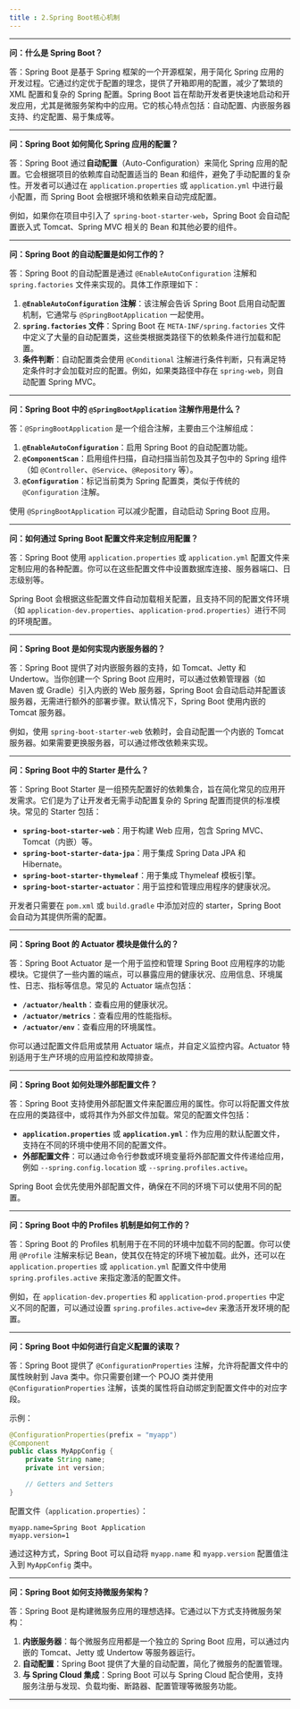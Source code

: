 ```yaml
---
title : 2.Spring Boot核心机制
---
```


------

**问：什么是 Spring Boot？**

答：Spring Boot 是基于 Spring 框架的一个开源框架，用于简化 Spring 应用的开发过程。它通过约定优于配置的理念，提供了开箱即用的配置，减少了繁琐的 XML 配置和复杂的 Spring 配置。Spring Boot 旨在帮助开发者更快速地启动和开发应用，尤其是微服务架构中的应用。它的核心特点包括：自动配置、内嵌服务器支持、约定配置、易于集成等。

------

**问：Spring Boot 如何简化 Spring 应用的配置？**

答：Spring Boot 通过**自动配置**（Auto-Configuration）来简化 Spring 应用的配置。它会根据项目的依赖库自动配置适当的 Bean 和组件，避免了手动配置的复杂性。开发者可以通过在 `application.properties` 或 `application.yml` 中进行最小配置，而 Spring Boot 会根据环境和依赖来自动完成配置。

例如，如果你在项目中引入了 `spring-boot-starter-web`，Spring Boot 会自动配置嵌入式 Tomcat、Spring MVC 相关的 Bean 和其他必要的组件。

------

**问：Spring Boot 的自动配置是如何工作的？**

答：Spring Boot 的自动配置是通过 `@EnableAutoConfiguration` 注解和 `spring.factories` 文件来实现的。具体工作原理如下：

1. **`@EnableAutoConfiguration` 注解**：该注解会告诉 Spring Boot 启用自动配置机制，它通常与 `@SpringBootApplication` 一起使用。
2. **`spring.factories` 文件**：Spring Boot 在 `META-INF/spring.factories` 文件中定义了大量的自动配置类，这些类根据类路径下的依赖条件进行加载和配置。
3. **条件判断**：自动配置类会使用 `@Conditional` 注解进行条件判断，只有满足特定条件时才会加载对应的配置。例如，如果类路径中存在 `spring-web`，则自动配置 Spring MVC。

------

**问：Spring Boot 中的 `@SpringBootApplication` 注解作用是什么？**

答：`@SpringBootApplication` 是一个组合注解，主要由三个注解组成：

1. **`@EnableAutoConfiguration`**：启用 Spring Boot 的自动配置功能。
2. **`@ComponentScan`**：启用组件扫描，自动扫描当前包及其子包中的 Spring 组件（如 `@Controller`、`@Service`、`@Repository` 等）。
3. **`@Configuration`**：标记当前类为 Spring 配置类，类似于传统的 `@Configuration` 注解。

使用 `@SpringBootApplication` 可以减少配置，自动启动 Spring Boot 应用。

------

**问：如何通过 Spring Boot 配置文件来定制应用配置？**

答：Spring Boot 使用 `application.properties` 或 `application.yml` 配置文件来定制应用的各种配置。你可以在这些配置文件中设置数据库连接、服务器端口、日志级别等。

Spring Boot 会根据这些配置文件自动加载相关配置，且支持不同的配置文件环境（如 `application-dev.properties`、`application-prod.properties`）进行不同的环境配置。

------

**问：Spring Boot 是如何实现内嵌服务器的？**

答：Spring Boot 提供了对内嵌服务器的支持，如 Tomcat、Jetty 和 Undertow。当你创建一个 Spring Boot 应用时，可以通过依赖管理器（如 Maven 或 Gradle）引入内嵌的 Web 服务器，Spring Boot 会自动启动并配置该服务器，无需进行额外的部署步骤。默认情况下，Spring Boot 使用内嵌的 Tomcat 服务器。

例如，使用 `spring-boot-starter-web` 依赖时，会自动配置一个内嵌的 Tomcat 服务器。如果需要更换服务器，可以通过修改依赖来实现。

------

**问：Spring Boot 中的 Starter 是什么？**

答：Spring Boot Starter 是一组预先配置好的依赖集合，旨在简化常见的应用开发需求。它们是为了让开发者无需手动配置复杂的 Spring 配置而提供的标准模块。常见的 Starter 包括：

- **`spring-boot-starter-web`**：用于构建 Web 应用，包含 Spring MVC、Tomcat（内嵌）等。
- **`spring-boot-starter-data-jpa`**：用于集成 Spring Data JPA 和 Hibernate。
- **`spring-boot-starter-thymeleaf`**：用于集成 Thymeleaf 模板引擎。
- **`spring-boot-starter-actuator`**：用于监控和管理应用程序的健康状况。

开发者只需要在 `pom.xml` 或 `build.gradle` 中添加对应的 starter，Spring Boot 会自动为其提供所需的配置。

------

**问：Spring Boot 的 Actuator 模块是做什么的？**

答：Spring Boot Actuator 是一个用于监控和管理 Spring Boot 应用程序的功能模块。它提供了一些内置的端点，可以暴露应用的健康状况、应用信息、环境属性、日志、指标等信息。常见的 Actuator 端点包括：

- **`/actuator/health`**：查看应用的健康状况。
- **`/actuator/metrics`**：查看应用的性能指标。
- **`/actuator/env`**：查看应用的环境属性。

你可以通过配置文件启用或禁用 Actuator 端点，并自定义监控内容。Actuator 特别适用于生产环境的应用监控和故障排查。

------

**问：Spring Boot 如何处理外部配置文件？**

答：Spring Boot 支持使用外部配置文件来配置应用的属性。你可以将配置文件放在应用的类路径中，或将其作为外部文件加载。常见的配置文件包括：

- **`application.properties`** 或 **`application.yml`**：作为应用的默认配置文件，支持在不同的环境中使用不同的配置文件。
- **外部配置文件**：可以通过命令行参数或环境变量将外部配置文件传递给应用，例如 `--spring.config.location` 或 `--spring.profiles.active`。

Spring Boot 会优先使用外部配置文件，确保在不同的环境下可以使用不同的配置。

------

**问：Spring Boot 中的 Profiles 机制是如何工作的？**

答：Spring Boot 的 Profiles 机制用于在不同的环境中加载不同的配置。你可以使用 `@Profile` 注解来标记 Bean，使其仅在特定的环境下被加载。此外，还可以在 `application.properties` 或 `application.yml` 配置文件中使用 `spring.profiles.active` 来指定激活的配置文件。

例如，在 `application-dev.properties` 和 `application-prod.properties` 中定义不同的配置，可以通过设置 `spring.profiles.active=dev` 来激活开发环境的配置。

------

**问：Spring Boot 中如何进行自定义配置的读取？**

答：Spring Boot 提供了 `@ConfigurationProperties` 注解，允许将配置文件中的属性映射到 Java 类中。你只需要创建一个 POJO 类并使用 `@ConfigurationProperties` 注解，该类的属性将自动绑定到配置文件中的对应字段。

示例：

```java
@ConfigurationProperties(prefix = "myapp")
@Component
public class MyAppConfig {
    private String name;
    private int version;

    // Getters and Setters
}
```

配置文件（`application.properties`）：

```properties
myapp.name=Spring Boot Application
myapp.version=1
```

通过这种方式，Spring Boot 可以自动将 `myapp.name` 和 `myapp.version` 配置值注入到 `MyAppConfig` 类中。

------

**问：Spring Boot 如何支持微服务架构？**

答：Spring Boot 是构建微服务应用的理想选择。它通过以下方式支持微服务架构：

1. **内嵌服务器**：每个微服务应用都是一个独立的 Spring Boot 应用，可以通过内嵌的 Tomcat、Jetty 或 Undertow 等服务器运行。
2. **自动配置**：Spring Boot 提供了大量的自动配置，简化了微服务的配置管理。
3. **与 Spring Cloud 集成**：Spring Boot 可以与 Spring Cloud 配合使用，支持服务注册与发现、负载均衡、断路器、配置管理等微服务功能。

------

